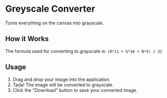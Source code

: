 # Greyscale Converter

Turns everything on the canvas into grayscale.

## How it Works

The formula used for converting to grayscale is: `(R*11 + G*16 + B*5) / 32`

## Usage

1.  Drag and drop your image into the application.
2.  Tada! The image will be converted to grayscale.
3.  Click the "Download" button to save your converted image.
